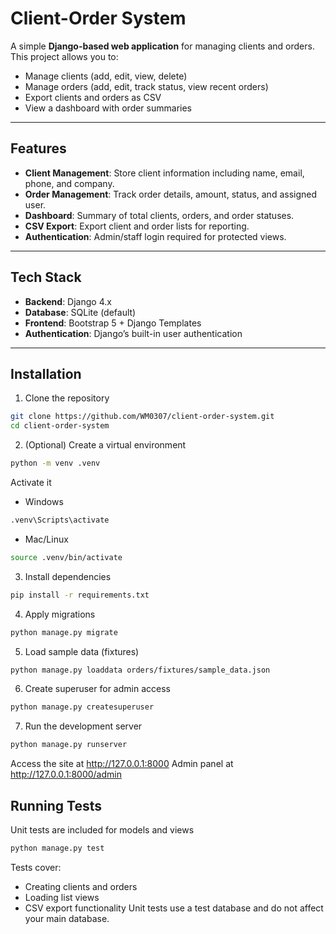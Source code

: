 # Client-Order System

A simple **Django-based web application** for managing clients and orders. This project allows you to:

- Manage clients (add, edit, view, delete)
- Manage orders (add, edit, track status, view recent orders)
- Export clients and orders as CSV
- View a dashboard with order summaries

---

## Features

- **Client Management**: Store client information including name, email, phone, and company.
- **Order Management**: Track order details, amount, status, and assigned user.
- **Dashboard**: Summary of total clients, orders, and order statuses.
- **CSV Export**: Export client and order lists for reporting.
- **Authentication**: Admin/staff login required for protected views.

---

## Tech Stack

- **Backend**: Django 4.x  
- **Database**: SQLite (default)  
- **Frontend**: Bootstrap 5 + Django Templates  
- **Authentication**: Django’s built-in user authentication

---

## Installation

1. Clone the repository

```bash
git clone https://github.com/WM0307/client-order-system.git
cd client-order-system
```

2. (Optional) Create a virtual environment

```bash
python -m venv .venv
```
Activate it

- Windows
```bash
.venv\Scripts\activate
```

- Mac/Linux
```bash
source .venv/bin/activate
```

3. Install dependencies

```bash
pip install -r requirements.txt
```

4. Apply migrations

```bash
python manage.py migrate
```

5. Load sample data (fixtures)

```bash
python manage.py loaddata orders/fixtures/sample_data.json
```

6. Create superuser for admin access

```bash
python manage.py createsuperuser
```

7. Run the development server

```bash
python manage.py runserver
```

Access the site at http://127.0.0.1:8000
Admin panel at http://127.0.0.1:8000/admin

## Running Tests
Unit tests are included for models and views

```bash
python manage.py test
```

Tests cover:
- Creating clients and orders
- Loading list views
- CSV export functionality
Unit tests use a test database and do not affect your main database.
